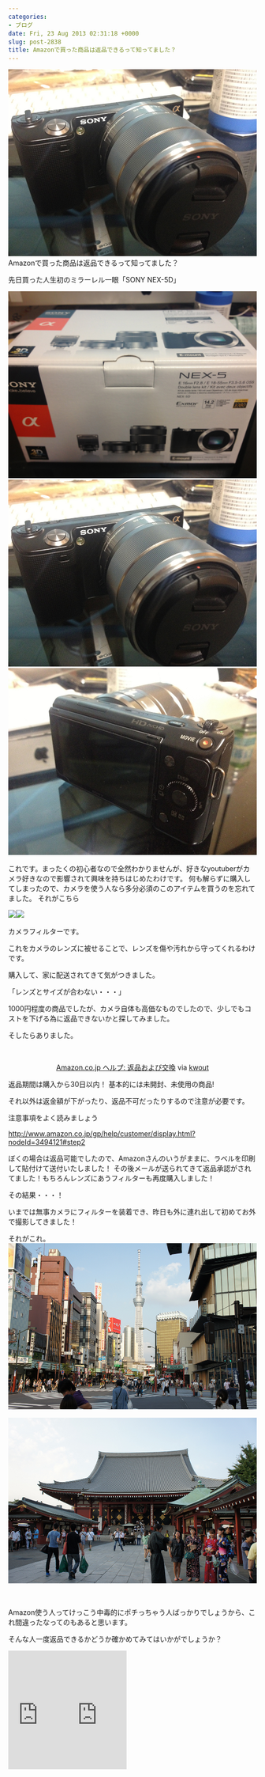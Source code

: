 ```yaml
---
categories:
- ブログ
date: Fri, 23 Aug 2013 02:31:18 +0000
slug: post-2838
title: Amazonで買った商品は返品できるって知ってました？
---
```


![](images/IMG_6856.jpg)Amazonで買った商品は返品できるって知ってました？<!--more-->
&nbsp;
&nbsp;
&nbsp;
&nbsp;
&nbsp;
&nbsp;


先日買った人生初のミラーレル一眼「SONY NEX-5D」

<a href="images/IMG_6855.jpg">![](images/IMG_6855.jpg)</a>
<a href="images/IMG_6856.jpg">![](images/IMG_6856.jpg)</a>
<a href="images/IMG_6857.jpg">![](images/IMG_6857.jpg)</a>

これです。まったくの初心者なので全然わかりませんが、好きなyoutuberがカメラ好きなので影響されて興味を持ちはじめたわけです。
何も解らずに購入してしまったので、カメラを使う人なら多分必須のこのアイテムを買うのを忘れてました。
それがこちら

<a href="http://www.amazon.co.jp/gp/product/B0001DQJ4M/ref=as_li_ss_il?ie=UTF8&amp;camp=247&amp;creative=7399&amp;creativeASIN=B0001DQJ4M&amp;linkCode=as2&amp;tag=warawareotoko-22">![](images/q?_encoding=UTF8&amp;ASIN=B0001DQJ4M&amp;Format=_SL160_&amp;ID=AsinImage&amp;MarketPlace=JP&amp;ServiceVersion=20070822&amp;WS=1&amp;tag=warawareotoko-22)</a>![](images/ir?t=warawareotoko-22&amp;l=as2&amp;o=9&amp;a=B0001DQJ4M)

カメラフィルターです。

これをカメラのレンズに被せることで、レンズを傷や汚れから守ってくれるわけです。

購入して、家に配送されてきて気がつきました。

「レンズとサイズが合わない・・・」

1000円程度の商品でしたが、カメラ自体も高価なものでしたので、少しでもコストを下げる為に返品できないかと探してみました。

そしたらありました。
<div class="kwout" style="text-align: center;">

![](images/rwd_bor_rou_sha.jpg)

<map id="map_bia3hrwd" name="map_bia3hrwd"> <area alt="" coords="575,39,594,50" shape="rect" href="http://www.amazon.co.jp/gp/help/customer/display.html?nodeId=16461971" /> <area alt="" coords="8,54,107,65" shape="rect" href="http://www.amazon.co.jp/gp/help/customer/display.html?nodeId=16461971" /> <area alt="" coords="167,79,196,90" shape="rect" href="http://www.amazon.co.jp/gp/help/customer/display.html/?nodeId=200712640" /> <area alt="" coords="517,79,546,90" shape="rect" href="http://www.amazon.co.jp/gp/help/customer/display.html?nodeId=200936070#gift" /> <area alt="" coords="8,105,119,116" shape="rect" href="http://www.amazon.co.jp/gp/help/customer/display.html?nodeId=3494121#step1" /> <area alt="" coords="8,120,189,131" shape="rect" href="http://www.amazon.co.jp/gp/help/customer/display.html?nodeId=3494121#step2" /> <area alt="" coords="8,136,179,147" shape="rect" href="http://www.amazon.co.jp/gp/help/customer/display.html?nodeId=3494121#step3" /> <area alt="" coords="8,151,249,162" shape="rect" href="http://www.amazon.co.jp/gp/help/customer/display.html?nodeId=3494121#step4" /> <area alt="" coords="8,167,107,178" shape="rect" href="http://www.amazon.co.jp/gp/help/customer/display.html?nodeId=200936020" /></map>
<p style="margin-top: 10px; text-align: center;"><a href="http://www.amazon.co.jp/gp/help/customer/display.html?nodeId=3494121">Amazon.co.jp ヘルプ: 返品および交換</a> via <a href="http://kwout.com/quote/bia3hrwd">kwout</a></p>

</div>
返品期間は購入から30日以内！
基本的には未開封、未使用の商品!

それ以外は返金額が下がったり、返品不可だったりするので注意が必要です。

注意事項をよく読みましょう

<a title="http://www.amazon.co.jp/gp/help/customer/display.html?nodeId=3494121#step2" href="http://www.amazon.co.jp/gp/help/customer/display.html?nodeId=3494121#step2" target="_blank">http://www.amazon.co.jp/gp/help/customer/display.html?nodeId=3494121#step2</a>

ぼくの場合は返品可能でしたので、Amazonさんのいうがままに、ラベルを印刷して貼付けて送付いたしました！
その後メールが送られてきて返品承認がされてました！もちろんレンズにあうフィルターも再度購入しました！

その結果・・・！

いまでは無事カメラにフィルターを装着でき、昨日も外に連れ出して初めてお外で撮影してきました！

それがこれ。<a href="images/DSC00710.jpg">![](images/DSC00710.jpg)</a>

<a href="images/DSC00720.jpg">![](images/DSC00720.jpg)</a>

&nbsp;

Amazon使う人ってけっこう中毒的にポチっちゃう人ばっかりでしょうから、これ間違ったなってのもあると思います。

そんな人一度返品できるかどうか確かめてみてはいかがでしょうか？
<iframe style="width: 120px; height: 240px;" src="http://rcm-fe.amazon-adsystem.com/e/cm?lt1=_blank&amp;bc1=000000&amp;IS2=1&amp;bg1=FFFFFF&amp;fc1=000000&amp;lc1=0000FF&amp;t=warawareotoko-22&amp;o=9&amp;p=8&amp;l=as4&amp;m=amazon&amp;f=ifr&amp;ref=ss_til&amp;asins=B009Z3PCII" height="240" width="320" frameborder="0" marginwidth="0" marginheight="0" scrolling="no"></iframe><iframe style="width: 120px; height: 240px;" src="http://rcm-fe.amazon-adsystem.com/e/cm?lt1=_blank&amp;bc1=000000&amp;IS2=1&amp;bg1=FFFFFF&amp;fc1=000000&amp;lc1=0000FF&amp;t=warawareotoko-22&amp;o=9&amp;p=8&amp;l=as4&amp;m=amazon&amp;f=ifr&amp;ref=ss_til&amp;asins=B002XHAS8W" height="240" width="320" frameborder="0" marginwidth="0" marginheight="0" scrolling="no"></iframe>